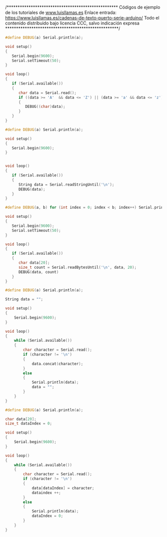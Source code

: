 /***************************************************
Códigos de ejemplo de los tutoriales de www.luisllamas.es
Enlace entrada: https://www.luisllamas.es/cadenas-de-texto-puerto-serie-arduino/
Todo el contenido distribuido bajo licencia CCC, salvo indicación expresa
****************************************************/

```cpp
#define DEBUG(a) Serial.println(a);

void setup()
{
   Serial.begin(9600);
   Serial.setTimeout(50);
}

void loop()
{
   if (Serial.available())
   {
      char data = Serial.read();
      if ((data >= 'A'  && data <= 'Z') || (data >= 'a' && data <= 'z'))
      {
         DEBUG((char)data);
      }
   }
}
```

```cpp
#define DEBUG(a) Serial.println(a);

void setup()
{
   Serial.begin(9600);
}


void loop()
{
   if (Serial.available())
   {
      String data = Serial.readStringUntil('\n');
      DEBUG(data);
   }
}
```

```cpp
#define DEBUG(a, b) for (int index = 0; index < b; index++) Serial.print(a[index]); Serial.println();

void setup()
{
   Serial.begin(9600);
   Serial.setTimeout(50);
}

void loop()
{
   if (Serial.available())
   {
      char data[20];
      size_t count = Serial.readBytesUntil('\n', data, 20);
      DEBUG(data, count)
   }
}
```

```cpp
#define DEBUG(a) Serial.println(a);

String data = "";

void setup()
{
	Serial.begin(9600);
}

void loop()
{
	while (Serial.available())
	{
		char character = Serial.read();
		if (character != '\n')
		{
			data.concat(character);
		}
		else
		{
			Serial.println(data);
			data = "";
		}
	}
}
```

```cpp
#define DEBUG(a) Serial.println(a);

char data[20];
size_t dataIndex = 0;

void setup()
{
	Serial.begin(9600);
}

void loop()
{
	while (Serial.available())
	{
		char character = Serial.read();
		if (character != '\n')
		{
			data[dataIndex] = character;
			dataindex ++;
		}
		else
		{
			Serial.println(data);
			dataIndex = 0;
		}
	}
}
```